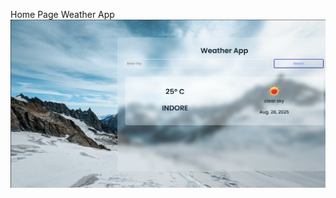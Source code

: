Home Page Weather App
![image alt](https://github.com/Vishal9098/Weather-app/blob/8d21f083fa3fa291f8722066b7a90f823530c8ed/p.png)
